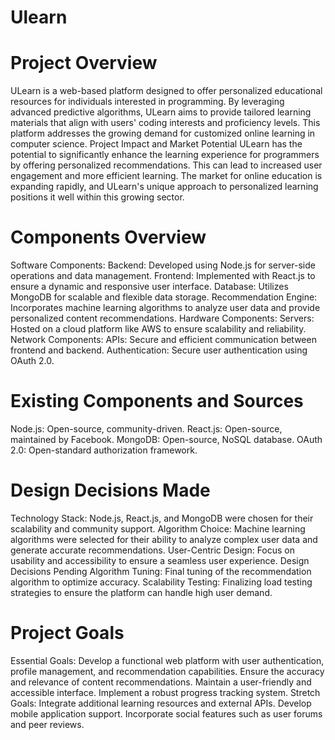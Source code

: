 # Ulearn
# Project Overview
ULearn is a web-based platform designed to offer personalized educational resources for individuals interested in programming. By leveraging advanced predictive algorithms, ULearn aims to provide tailored learning materials that align with users' coding interests and proficiency levels. This platform addresses the growing demand for customized online learning in computer science.
Project Impact and Market Potential
ULearn has the potential to significantly enhance the learning experience for programmers by offering personalized recommendations. This can lead to increased user engagement and more efficient learning. The market for online education is expanding rapidly, and ULearn's unique approach to personalized learning positions it well within this growing sector.
# Components Overview
Software Components:
Backend: Developed using Node.js for server-side operations and data management.
Frontend: Implemented with React.js to ensure a dynamic and responsive user interface.
Database: Utilizes MongoDB for scalable and flexible data storage.
Recommendation Engine: Incorporates machine learning algorithms to analyze user data and provide personalized content recommendations.
Hardware Components:
Servers: Hosted on a cloud platform like AWS to ensure scalability and reliability.
Network Components:
APIs: Secure and efficient communication between frontend and backend.
Authentication: Secure user authentication using OAuth 2.0.
# Existing Components and Sources
Node.js: Open-source, community-driven.
React.js: Open-source, maintained by Facebook.
MongoDB: Open-source, NoSQL database.
OAuth 2.0: Open-standard authorization framework.
# Design Decisions Made
Technology Stack: Node.js, React.js, and MongoDB were chosen for their scalability and community support.
Algorithm Choice: Machine learning algorithms were selected for their ability to analyze complex user data and generate accurate recommendations.
User-Centric Design: Focus on usability and accessibility to ensure a seamless user experience.
Design Decisions Pending
Algorithm Tuning: Final tuning of the recommendation algorithm to optimize accuracy.
Scalability Testing: Finalizing load testing strategies to ensure the platform can handle high user demand.
# Project Goals
Essential Goals:
Develop a functional web platform with user authentication, profile management, and recommendation capabilities.
Ensure the accuracy and relevance of content recommendations.
Maintain a user-friendly and accessible interface.
Implement a robust progress tracking system.
Stretch Goals:
Integrate additional learning resources and external APIs.
Develop mobile application support.
Incorporate social features such as user forums and peer reviews.
